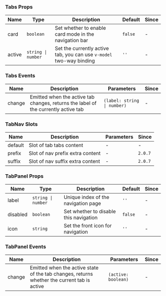 ### Tabs Props

| Name   | Type               | Description                                                         | Default | Since |
| ------ | ------------------ | ------------------------------------------------------------------- | ------- | ----- |
| card   | `boolean`          | Set whether to enable card mode in the navigation bar               | `false` | -     |
| active | `string \| number` | Set the currently active tab, you can use `v-model` two-way binding | `''`    | -     |

### Tabs Events

| Name   | Description                                                                        | Parameters                  | Since |
| ------ | ---------------------------------------------------------------------------------- | --------------------------- | ----- |
| change | Emitted when the active tab changes, returns the label of the currently active tab | `(label: string \| number)` | -     |

### TabNav Slots

| Name    | Description                      | Parameters | Since   |
| ------- | -------------------------------- | ---------- | ------- |
| default | Slot of tab tabs content         | -          | -       |
| prefix  | Slot of nav prefix extra content | -          | `2.0.7` |
| suffix  | Slot of nav suffix extra content | -          | `2.0.7` |

### TabPanel Props

| Name     | Type               | Description                            | Default | Since |
| -------- | ------------------ | -------------------------------------- | ------- | ----- |
| label    | `string \| number` | Unique index of the navigation page    | `''`    | -     |
| disabled | `boolean`          | Set whether to disable this navigation | `false` | -     |
| icon     | `string`           | Set the front icon for navigation      | `''`    | -     |

### TabPanel Events

| Name   | Description                                                                                 | Parameters          | Since |
| ------ | ------------------------------------------------------------------------------------------- | ------------------- | ----- |
| change | Emitted when the active state of the tab changes, returns whether the current tab is active | `(active: boolean)` | -     |
